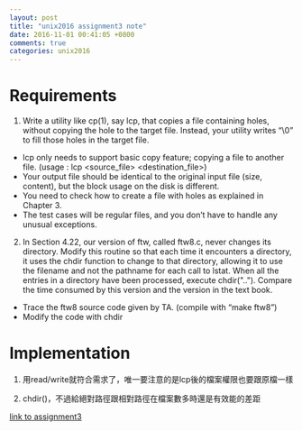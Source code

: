 ```yaml
---
layout: post
title: "unix2016 assignment3 note"
date: 2016-11-01 00:41:05 +0800
comments: true
categories: unix2016
---
```

# Requirements
<!--more-->
1. Write a utility like cp(1), say lcp, that copies a file containing holes, without copying the hole to the target file. Instead, your utility writes “\0” to fill those holes in the target file.
- lcp only needs to support basic copy feature; copying a file to another file. (usage : lcp <source_file> <destination_file>)
- Your output file should be identical to the original input file (size, content), but the block usage on the disk is different.
- You need to check how to create a file with holes as explained in Chapter 3.
- The test cases will be regular files, and you don’t have to handle any unusual exceptions.

2. In Section 4.22, our version of ftw, called ftw8.c, never changes its directory. Modify this routine so that each time it encounters a directory, it uses the chdir function to change to that directory, allowing it to use the filename and not the pathname for each call to lstat. When all the entries in a directory have been processed, execute chdir(".."). Compare the time consumed by this version and the version in the text book.
- Trace the ftw8 source code given by TA. (compile with “make ftw8”)
- Modify the code with chdir

# Implementation

1. 用read/write就符合需求了，唯一要注意的是lcp後的檔案權限也要跟原檔一樣

2. chdir()，不過給絕對路徑跟相對路徑在檔案數多時還是有效能的差距

[link to assignment3](https://github.com/king4sam/nthu-unix2016/tree/master/assignment3)